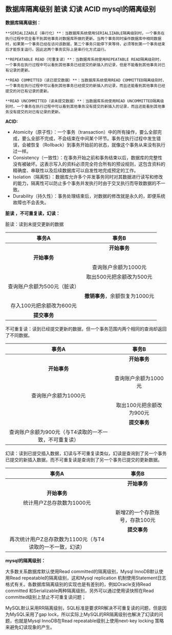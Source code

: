 ## 数据库隔离级别 脏读 幻读 ACID mysql的隔离级别
**数据库隔离级别**：

	**SERIALIZABLE（串行化）**：当数据库系统使用SERIALIZABLE隔离级别时，一个事务在执行过程中完全看不到其他事务对数据库所做的更新。当两个事务同时操作数据库中相同数据时，如果第一个事务已经在访问该数据，第二个事务只能停下来等待，必须等到第一个事务结束后才能恢复运行。因此这两个事务实际上是串行化方式运行。

	**REPEATABLE READ（可重复读）**：当数据库系统使用REPEATABLE READ隔离级别时，一个事务在执行过程中可以看到其他事务已经提交的新插入的记录，但是不能看到其他事务对已有记录的更新。

	**READ COMMITTED（读已提交数据）**：当数据库系统使用READ COMMITTED隔离级别时，一个事务在执行过程中可以看到其他事务已经提交的新插入的记录，而且还能看到其他事务已经提交的对已有记录的更新。

	**READ UNCOMMITTED（读未提交数据）**：当数据库系统使用READ UNCOMMITTED隔离级别时，一个事务在执行过程中可以看到其他事务没有提交的新插入的记录，而且还能看到其他事务没有提交的对已有记录的更新。

**ACID:**

- Atomicity（原子性）：一个事务（transaction）中的所有操作，要么全部完成，要么全部不完成，不会结束在中间某个环节。事务在执行过程中发生错误，会被恢复（Rollback）到事务开始前的状态，就像这个事务从来没有执行过一样。
- Consistency（一致性）：在事务开始之前和事务结束以后，数据库的完整性没有被破坏。这表示写入的资料必须完全符合所有的预设规则，这包含资料的精确度、串联性以及后续数据库可以自发性地完成预定的工作。
- Isolation（隔离性）：数据库允许多个并发事务同时对其数据进行读写和修改的能力，隔离性可以防止多个事务并发执行时由于交叉执行而导致数据的不一致。
- Durability（持久性）：事务处理结束后，对数据的修改就是永久的，即便系统故障也不会丢失。

**脏读 ，不可重复读，幻读：**

脏读：读到未提交更新的数据

|            事务A            |             事务B              |
| :-------------------------: | :----------------------------: |
|                             |          **开始事务**          |
|        **开始事务**         |                                |
|                             |      查询账户余额为1000元      |
|                             |    取出500元把余额改为500元    |
| 查询账户余额为500元（脏读） |                                |
|                             | **撤销事务**，余额恢复为1000元 |
|  存入100元把余额改为600元   |                                |
|        **提交事务**         |                                |

不可重复读：读到已经提交更新的数据，但一个事务范围内两个相同的查询却返回了不同数据。

|                         事务A                         |          事务B           |
| :---------------------------------------------------: | :----------------------: |
|                                                       |       **开始事务**       |
|                     **开始事务**                      |                          |
|                                                       |   查询账户余额为1000元   |
|                 查询账户余额为1000元                  |                          |
|                                                       | 取出100元把余额改为900元 |
|                                                       |       **提交事务**       |
| 查询账户余额为900元（与T4读取的一不一致，不可重复读） |                          |

幻读：读到已提交插入数据，幻读与不可重复读类似，幻读是查询到了另一个事务已提交的新插入数据，而不可重复读是查询到了另一个事务已提交的更新数据。

|                           事务A                           |             事务B              |
| :-------------------------------------------------------: | :----------------------------: |
|                                                           |          **开始事务**          |
|                       **开始事务**                        |                                |
|                 统计用户Z总存款数为1000元                 |                                |
|                                                           | 新增Z的一个存款账号，存款100元 |
|                                                           |          **提交事务**          |
| 再次统计用户Z总存款数为1100元（与T4读取的一不一致，幻读） |                                |

**mysql的隔离级别：**

大多数关系数据库默认使用Read committed的隔离级别，Mysql InnoDB默认使用Read repeatable的隔离级别，这和Mysql replication 机制使用Statement日志格式有关。各数据库隔离级别的实现也是有差别的，例如Oracle支持Read committed 和Serializable两种隔离级别，另外可以通过使用读快照在Read committed级别上禁止不可重复读问题；

MySQL默认采用RR隔离级别，SQL标准是要求RR解决不可重复读的问题，但是因为MySQL采用了gap lock，所以实际上MySQL的RR隔离级别也解决了幻读的问题，也就是Mysql InnoDB在Read repeatable级别上使用next-key locking 策略来避免幻读现象的产生。